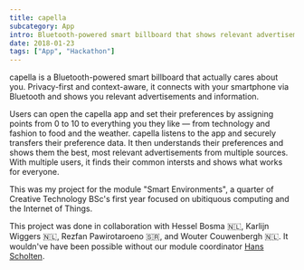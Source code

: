 ```yaml
---
title: capella
subcategory: App
intro: Bluetooth-powered smart billboard that shows relevant advertisements and information based on who's passing by it.
date: 2018-01-23
tags: ["App", "Hackathon"]
---
```


capella is a Bluetooth-powered smart billboard that actually cares about you. Privacy-first and context-aware, it connects with your smartphone via Bluetooth and shows you relevant advertisements and information.

Users can open the capella app and set their preferences by assigning points from 0 to 10 to everything you they like — from technology and fashion to food and the weather. capella listens to the app and securely transfers their preference data. It then understands their preferences and shows them the best, most relevant advertisements from multiple sources. With multiple users, it finds their common intersts and shows what works for everyone.

This was my project for the module "Smart Environments", a quarter of Creative Technology BSc's first year focused on ubitiquous computing and the Internet of Things.

<footer>This project was done in collaboration with Hessel Bosma 🇳🇱, Karlijn Wiggers 🇳🇱, Rezfan Pawirotaroeno 🇸🇷, and Wouter Couwenbergh 🇳🇱. It wouldn've have been possible without our module coordinator <a href="http://wwwhome.ewi.utwente.nl/~scholten/" target="_blank" rel="noopener noreferrer">Hans Scholten</a>.</footer>